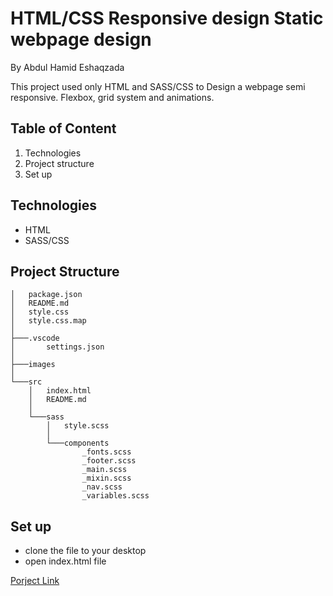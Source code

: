 # HTML/CSS Responsive design Static webpage design
By Abdul Hamid Eshaqzada

This project used only HTML and SASS/CSS to Design a webpage semi responsive. Flexbox, grid system and animations.
## Table of Content
1. Technologies
2. Project structure
3. Set up
## Technologies
- HTML
- SASS/CSS
## Project Structure
```
│   package.json
│   README.md
│   style.css
│   style.css.map
│
├───.vscode
│       settings.json
│
├───images
│
└───src
    │   index.html
    │   README.md
    │
    └───sass
        │   style.scss
        │
        └───components
                _fonts.scss
                _footer.scss
                _main.scss
                _mixin.scss
                _nav.scss
                _variables.scss
```
## Set up
- clone the file to your desktop 
- open index.html file

[Porject Link](https://github.com/HamidSirat20/HTML-CSS-Responsive-Design)